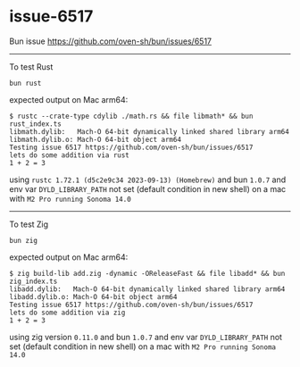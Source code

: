 # issue-6517

Bun issue https://github.com/oven-sh/bun/issues/6517

--------------------------------------
To test Rust


`bun rust`

expected output on Mac arm64:


```
$ rustc --crate-type cdylib ./math.rs && file libmath* && bun rust_index.ts
libmath.dylib:   Mach-O 64-bit dynamically linked shared library arm64
libmath.dylib.o: Mach-O 64-bit object arm64
Testing issue 6517 https://github.com/oven-sh/bun/issues/6517
lets do some addition via rust
1 + 2 = 3
```

using `rustc 1.72.1 (d5c2e9c34 2023-09-13) (Homebrew)`
and bun `1.0.7`
and env var `DYLD_LIBRARY_PATH` not set (default condition in new shell)
on a mac with `M2 Pro running Sonoma 14.0`

--------------------------------------

To test Zig

`bun zig`

expected output on Mac arm64:

```
$ zig build-lib add.zig -dynamic -OReleaseFast && file libadd* && bun zig_index.ts
libadd.dylib:   Mach-O 64-bit dynamically linked shared library arm64
libadd.dylib.o: Mach-O 64-bit object arm64
Testing issue 6517 https://github.com/oven-sh/bun/issues/6517
lets do some addition via zig
1 + 2 = 3
```

using zig version `0.11.0`
and bun `1.0.7`
and env var `DYLD_LIBRARY_PATH` not set (default condition in new shell)
on a mac with `M2 Pro running Sonoma 14.0`
